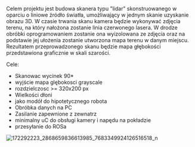 
Celem projektu jest budowa skanera typu "lidar" skonstruowanego w oparciu o liniowe źródło światła, umożliwający w jednym skanie uzyskanie obrazu 3D. W czasie trwania skanu kamera będzie wykonywać zdjęcia terenu, na który nałożona zostanie linia czerwonego lasera. W drodze obróbki oprogramowaniem zostanie ona wyizolowana ze zdjęcia oraz na podstawie jej ułożenia zostanie utworzona mapa terenu w danym miejscu. Rezultatem przeprowadzonego skanu będzie mapa głębokości przedstawiona graficznie w skali szarości.

Cele:
*  Skanowac wycinek 90* 
*  wyjście mapa glębokosci grayscale 
*  rozdzielczosc >= 320x200 px
*  Wielkości dłoni
*  jako modół do hipotetycznego robota
*  Obróbka danych na PC
* Zasilanie zapewnione z zewnatrz
* minimalny uC do obsługi kamery i napędu na pokładzie
* przesyłanie do ROSa

![172292223_2868659836613985_7683349924126516518_n](https://user-images.githubusercontent.com/19408476/114359825-a748a680-9b74-11eb-9d19-a11ab314d66d.png)
